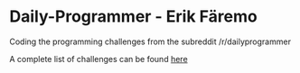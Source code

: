 # Daily-Programmer - Erik Färemo

Coding the programming challenges from the subreddit /r/dailyprogrammer

A complete list of challenges can be found [here](https://www.reddit.com/r/dailyprogrammer/wiki/challenges)
